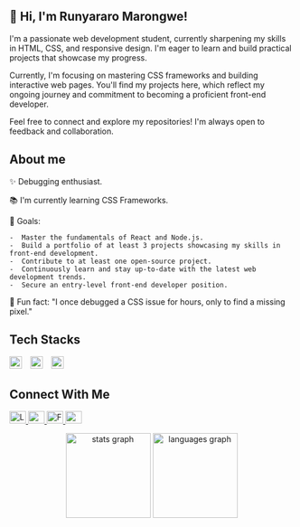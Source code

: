 ## 👋 Hi, I'm Runyararo Marongwe!

I'm a passionate web development student, currently sharpening my skills in HTML, CSS, and responsive design. I'm eager to learn and build practical projects that showcase my progress.

Currently, I'm focusing on mastering CSS frameworks and building interactive web pages. You'll find my projects here, which reflect my ongoing journey and commitment to becoming a proficient front-end developer.

Feel free to connect and explore my repositories! I'm always open to feedback and collaboration.

## About me

✨ Debugging enthusiast.

📚 I'm currently learning CSS Frameworks.

🎯 Goals:




    -  Master the fundamentals of React and Node.js.
    -  Build a portfolio of at least 3 projects showcasing my skills in front-end development.
    -  Contribute to at least one open-source project.
    -  Continuously learn and stay up-to-date with the latest web development trends.
    -  Secure an entry-level front-end developer position.

🎲 Fun fact: "I once debugged a CSS issue for hours, only to find a missing pixel."

## Tech Stacks

<p align="left">
  <img src="https://cdn.jsdelivr.net/gh/devicons/devicon/icons/html5/html5-original.svg" height="22" alt="html5 logo" />
  <img width="7" />
  <img src="https://cdn.jsdelivr.net/gh/devicons/devicon/icons/css3/css3-original.svg" height="22" alt="css3 logo" />
  <img width="7" />
  <img src="https://cdn.jsdelivr.net/gh/devicons/devicon/icons/git/git-original.svg" height="22" alt="git logo" />
</p>

## Connect With Me

<p align="left">
  <a href="https://www.linkedin.com">
    <img src="https://raw.githubusercontent.com/maurodesouza/profile-readme-generator/master/src/assets/icons/social/linkedin/default.svg" width="29" height="22" alt="LinkedIn logo"/>
  </a>
  <a href="https://discord.com">
    <img src="https://raw.githubusercontent.com/maurodesouza/profile-readme-generator/master/src/assets/icons/social/discord/default.svg" width="29" height="22" alt="Discord logo"/>
  </a>
  <a href="https://www.facebook.com">
    <img src="https://raw.githubusercontent.com/maurodesouza/profile-readme-generator/master/src/assets/icons/social/facebook/default.svg" width="29" height="22" alt="Facebook logo"/>
  </a>
  <a href="https://telegram.org">
    <img src="https://raw.githubusercontent.com/maurodesouza/profile-readme-generator/master/src/assets/icons/social/telegram/default.svg" width="29" height="22" alt="Telegram logo"/>
  </a>
</p>


<div align="center">
  <img src="https://github-readme-stats.vercel.app/api?username=Rue87&hide_title=false&hide_rank=false&show_icons=true&include_all_commits=true&count_private=true&disable_animations=false&theme=dracula&locale=en&hide_border=false&order=1" height="150" alt="stats graph" />
  <img src="https://github-readme-stats.vercel.app/api/top-langs?username=Rue87&locale=en&hide_title=false&layout=compact&card_width=320&langs_count=5&theme=dracula&hide_border=false&order=2" height="150" alt="languages graph" />
</div>

<br clear="both">









